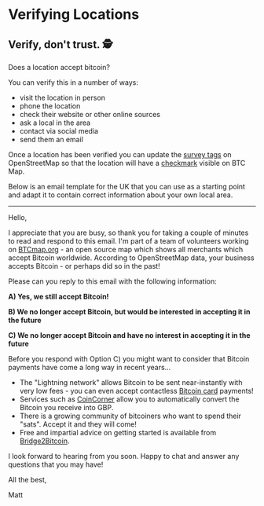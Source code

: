 # Verifying Locations

## Verify, don't trust. 🕵️

Does a location accept bitcoin?

You can verify this in a number of ways:

- visit the location in person
- phone the location
- check their website or other online sources
- ask a local in the area
- contact via social media
- send them an email

Once a location has been verified you can update the [survey tags](tagging-instructions.html#verified-tags---more-information) on OpenStreetMap so that the location will have a [checkmark](map-legend.html#verified) visible on BTC Map.

Below is an email template for the UK that you can use as a starting point and adapt it to contain correct information about your own local area.

---

Hello,

I appreciate that you are busy, so thank you for taking a couple of minutes to read and respond to this email. I'm part of a team of volunteers working on [BTCmap.org](https://btcmap.org/) - an open source map which shows all merchants which accept Bitcoin worldwide. According to OpenStreetMap data, your business accepts Bitcoin - or perhaps did so in the past!

Please can you reply to this email with the following information:

**A) Yes, we still accept Bitcoin!**

**B) We no longer accept Bitcoin, but would be interested in accepting it in the future**

**C) We no longer accept Bitcoin and have no interest in accepting it in the future**

Before you respond with Option C) you might want to consider that Bitcoin payments have come a long way in recent years...

- The "Lightning network" allows Bitcoin to be sent near-instantly with very low fees - you can even accept contactless [Bitcoin card](https://www.boltcard.org/) payments!
- Services such as [CoinCorner](https://www.coincorner.com/) allow you to automatically convert the Bitcoin you receive into GBP.
- There is a growing community of bitcoiners who want to spend their "sats". Accept it and they will come!
- Free and impartial advice on getting started is available from [Bridge2Bitcoin](http://bridge2bitcoin.com/).

I look forward to hearing from you soon. Happy to chat and answer any questions that you may have!

All the best,

Matt
